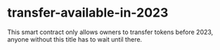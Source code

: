 # transfer-available-in-2023
This smart contract only allows owners to transfer tokens before 2023, anyone without this title has to wait until there.
